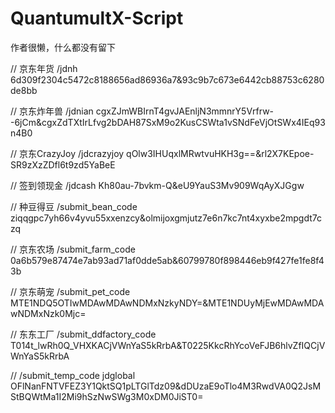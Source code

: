 # QuantumultX-Script
作者很懒，什么都没有留下

// 京东年货
/jdnh 6d309f2304c5472c8188656ad86936a7&93c9b7c673e6442cb88753c6280de8bb

// 京东炸年兽
/jdnian cgxZJmWBIrnT4gvJAEnljN3mmnrY5Vrfrw--6jCm&cgxZdTXtIrLfvg2bDAH87SxM9o2KusCSWta1vSNdFeVjOtSWx4IEq93n4B0

// 京东CrazyJoy
/jdcrazyjoy qOlw3IHUqxlMRwtvuHKH3g==&rl2X7KEpoe-SR9zXzZDfl6t9zd5YaBeE

// 签到领现金
/jdcash Kh80au-7bvkm-Q&eU9YauS3Mv909WqAyXJGgw




// 种豆得豆
/submit_bean_code ziqqgpc7yh66v4yvu55xxenzcy&olmijoxgmjutz7e6n7kc7nt4xyxbe2mpgdt7czq

// 京东农场
/submit_farm_code 0a6b579e87474e7ab93ad71af0dde5ab&60799780f898446eb9f427fe1fe8f43b

// 京东萌宠
/submit_pet_code MTE1NDQ5OTIwMDAwMDAwNDMxNzkyNDY=&MTE1NDUyMjEwMDAwMDAwNDMxNzk0Mjc=

// 东东工厂
/submit_ddfactory_code T014t_lwRh0Q_VHXKACjVWnYaS5kRrbA&T0225KkcRhYcoVeFJB6hlvZfIQCjVWnYaS5kRrbA

// 
/submit_temp_code jdglobal OFlNanFNTVFEZ3Y1QktSQ1pLTGlTdz09&dDUzaE9oTlo4M3RwdVA0Q2JsMStBQWtMa1I2Mi9hSzNwSWg3M0xDM0JiST0=

